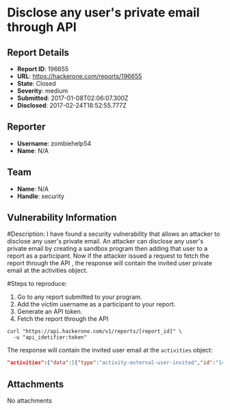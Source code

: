 # Disclose any user's private email through API

## Report Details
- **Report ID**: 196655
- **URL**: https://hackerone.com/reports/196655
- **State**: Closed
- **Severity**: medium
- **Submitted**: 2017-01-08T02:06:07.300Z
- **Disclosed**: 2017-02-24T18:52:55.777Z

## Reporter
- **Username**: zombiehelp54
- **Name**: N/A

## Team
- **Name**: N/A
- **Handle**: security

## Vulnerability Information
#Description:
I have found a security vulnerability that allows an attacker to disclose any user's private email.
An attacker can disclose any user's private email by creating a sandbox program then adding that user to a report as a participant.
Now if the attacker issued a request to fetch the report through the API , the response will contain the invited user private email at the activities object.


#Steps to reproduce:
1. Go to any report submitted to your program. 
2. Add the victim username as a participant to your report.
3. Generate an API token.
4. Fetch the report through the API

```
curl "https://api.hackerone.com/v1/reports/[report_id]" \
  -u "api_idetifier:token"
```
The response will contain the invited user email at the `activities` object:
```json
"activities":{"data":[{"type":"activity-external-user-invited","id":"1406712","attributes":{"message":null,"created_at":"2017-01-08T01:57:27.614Z","updated_at":"2017-01-08T01:57:27.614Z","internal":true,"email":"<victim's_email@example.com>"}
```



## Attachments
No attachments
